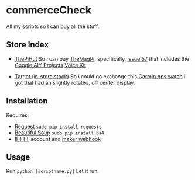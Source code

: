 commerceCheck
========

All my scripts so I can buy all the stuff.

Store Index
------------

* [ThePiHut](https://thepihut.com) So i can buy [TheMagPi](https://www.raspberrypi.org/magpi/), specifically, [issue 57](https://www.raspberrypi.org/magpi/issues/57/) that includes the [Google AIY Projects](https://aiyprojects.withgoogle.com) [Voice Kit](https://aiyprojects.withgoogle.com/voice/)

* [Target (in-store stock)](http://target.com) So i could go exchange this [Garmin gps watch](https://buy.garmin.com/en-US/US/p/571520) i got that had an slightly rotated, off center display.

Installation
------------

Requires: 

* [Request](http://docs.python-requests.org/en/master/) `sudo pip install requests`
* [Beautiful Soup](https://www.crummy.com/software/BeautifulSoup/) `sudo pip install bs4`
* [IFTTT](https://ifttt.com) account and [maker webhook](https://ifttt.com/maker_webhooks)

Usage
------------

Run `python [scriptname.py]`
Let it run.